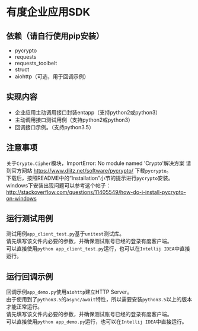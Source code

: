 # 有度企业应用SDK

## 依赖（请自行使用pip安装）

- pycrypto
- requests
- requests_toolbelt
- struct
- aiohttp（可选，用于回调示例）

## 实现内容

- 企业应用主动调用接口封装entapp（支持python2或python3）
- 主动调用接口测试用例（支持python2或python3）
- 回调接口示例。（支持python3.5）

## 注意事项

关于`Crypto.Cipher`模块，ImportError: No module named 'Crypto'解决方案
请到官方网站 https://www.dlitz.net/software/pycrypto/ 下载`pycrypto`。  
下载后，按照README中的“Installation”小节的提示进行`pycrypto`安装。  
windows下安装出现问题可以参考这个帖子：  
http://stackoverflow.com/questions/11405549/how-do-i-install-pycrypto-on-windows

## 运行测试用例

测试用例`app_client_test.py`基于`unitest`测试库。  
请先填写该文件内必要的参数，并确保测试账号已经的登录有度客户端。  
可以直接使用`python app_client_test.py`运行，也可以在`Intellij IDEA`中直接运行。

## 运行回调示例

回调示例`app_demo.py`使用`aiohttp`建立HTTP Server。  
由于使用到了`python3.5`的`async/await`特性，所以需要安装`python3.5`以上的版本才能正常运行。  
请先填写该文件内必要的参数，并确保测试账号已经的登录有度客户端。  
可以直接使用`python app_demo.py`运行，也可以在`Intellij IDEA`中直接运行。
